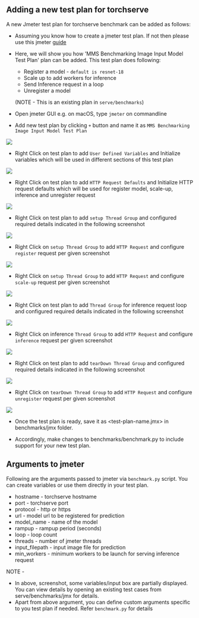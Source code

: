 ## Adding a new test plan for torchserve

A new Jmeter test plan for torchserve benchmark can be added as follows:

* Assuming you know how to create a jmeter test plan. If not then please use this jmeter [guide](https://jmeter.apache.org/usermanual/build-test-plan.html)
* Here, we will show you how 'MMS Benchmarking Image Input Model Test Plan' plan can be added.
This test plan does following: 
  
    * Register a model - `default is resnet-18`
    * Scale up to add workers for inference
    * Send Inference request in a loop
    * Unregister a model
    
    (NOTE - This is an existing plan in `serve/benchmarks`)
* Open jmeter GUI
e.g. on macOS, type `jmeter` on commandline
* Add new test plan by clicking `+` button and name it as `MMS Benchmarking Image Input Model Test Plan`

![](img/testplan.png)
* Right Click on test plan to add `User Defined Variables` and Initialize variables which will be used in different sections of this test plan

![](img/udv.png)
* Right Click on test plan to add `HTTP Request Defaults` and Initialize HTTP request defaults which will be used for register model, scale-up, inference and unregister request

![](img/requestdefaults.png)
* Right Click on test plan to add `setup Thread Group` and configured required details indicated in the following screenshot

![](img/setup-tg.png)
* Right Click on `setup Thread Group` to add `HTTP Request` and configure `register` request per given screenshot

![](img/register.png)
* Right Click on `setup Thread Group` to add `HTTP Request` and configure `scale-up` request per given screenshot

![](img/scaleup.png)
* Right Click on test plan to add `Thread Group` for inference request loop and configured required details indicated in the following screenshot

![](img/inf-tg.png)
* Right Click on inference `Thread Group` to add `HTTP Request` and configure `inference` request per given screenshot

![](img/inference.png)
* Right Click on test plan to add `tearDown Thread Group` and configured required details indicated in the following screenshot

![](img/teardown-tg.png)
* Right Click on `tearDown Thread Group` to add `HTTP Request` and configure `unregister` request per given screenshot

![](img/unregister.png)

* Once the test plan is ready, save it as <test-plan-name.jmx> in benchmarks/jmx folder.

* Accordingly, make changes to benchmarks/benchmark.py to include support for your new test plan.

## Arguments to jmeter
Following are the arguments passed to jmeter via `benchmark.py` script.
You can create variables or use them directly in your test plan.
* hostname - torchserve hostname
* port - torchserve port
* protocol - http or https
* url - model url to be registered for prediction
* model_name - name of the model
* rampup - rampup period (seconds)
* loop - loop count
* threads - number of jmeter threads
* input_filepath - input image file for prediction
* min_workers - minimum workers to be launch for serving inference request

NOTE - 

* In above, screenshot, some variables/input box are partially displayed. You can view details by opening an existing test cases from serve/benchmarks/jmx for details.
* Apart from above argument, you can define custom arguments specific to you test plan if needed. Refer `benchmark.py` for details
